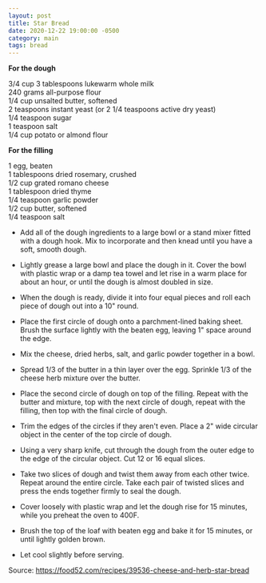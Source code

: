 ```yaml
---
layout: post
title: Star Bread
date: 2020-12-22 19:00:00 -0500
category: main
tags: bread
---
```


**For the dough**

3/4 cup 3 tablespoons lukewarm whole milk  
240 grams all-purpose flour  
1/4 cup unsalted butter, softened  
2 teaspoons instant yeast (or 2 1/4 teaspoons active dry yeast)  
1/4 teaspoon sugar  
1 teaspoon salt  
1/4 cup potato or almond flour  

**For the filling**

1 egg, beaten  
1 tablespoons dried rosemary, crushed  
1/2 cup grated romano cheese  
1 tablespoon dried thyme  
1/4 teaspoon garlic powder  
1/2 cup butter, softened  
1/4 teaspoon salt  


* Add all of the dough ingredients to a large bowl or a stand mixer fitted with a dough hook. Mix to incorporate and then knead until you have a soft, smooth dough.
* Lightly grease a large bowl and place the dough in it. Cover the bowl with plastic wrap or a damp tea towel and let rise in a warm place for about an hour, or until the dough is almost doubled in size.
* When the dough is ready, divide it into four equal pieces and roll each piece of dough out into a 10" round.
* Place the first circle of dough onto a parchment-lined baking sheet. Brush the surface lightly with the beaten egg, leaving 1" space around the edge.  

* Mix the cheese, dried herbs, salt, and garlic powder together in a bowl.
* Spread 1/3 of the butter in a thin layer over the egg. Sprinkle 1/3 of the cheese herb mixture over the butter.
* Place the second circle of dough on top of the filling. Repeat with the butter and mixture, top with the next circle of dough, repeat with the filling, then top with the final circle of dough.
* Trim the edges of the circles if they aren't even. Place a 2" wide circular object in the center of the top circle of dough.
* Using a very sharp knife, cut through the dough from the outer edge to the edge of the circular object. Cut 12 or 16 equal slices.
* Take two slices of dough and twist them away from each other twice. Repeat around the entire circle. Take each pair of twisted slices and press the ends together firmly to seal the dough.
* Cover loosely with plastic wrap and let the dough rise for 15 minutes, while you preheat the oven to 400F.
* Brush the top of the loaf with beaten egg and bake it for 15 minutes, or until lightly golden brown.
* Let cool slightly before serving.

Source: <https://food52.com/recipes/39536-cheese-and-herb-star-bread>
